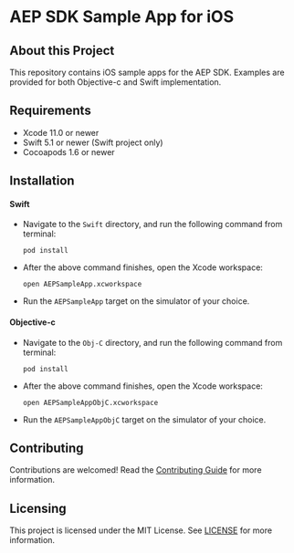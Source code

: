 # AEP SDK Sample App for iOS

## About this Project

This repository contains iOS sample apps for the AEP SDK. Examples are provided for both Objective-c and Swift implementation.

## Requirements

- Xcode 11.0 or newer
- Swift 5.1 or newer (Swift project only)
- Cocoapods 1.6 or newer

## Installation

#### Swift

- Navigate to the `Swift` directory, and run the following command from terminal:

  ```
  pod install
  ```

- After the above command finishes, open the Xcode workspace:

  ```
  open AEPSampleApp.xcworkspace
  ```

- Run the `AEPSampleApp` target on the simulator of your choice.

#### Objective-c

- Navigate to the `Obj-C` directory, and run the following command from terminal:

  ```
  pod install
  ```

- After the above command finishes, open the Xcode workspace:

  ```
  open AEPSampleAppObjC.xcworkspace
  ```

- Run the `AEPSampleAppObjC` target on the simulator of your choice.

## Contributing

Contributions are welcomed! Read the [Contributing Guide](./.github/CONTRIBUTING.md) for more information.

## Licensing

This project is licensed under the MIT License. See [LICENSE](LICENSE) for more information.
